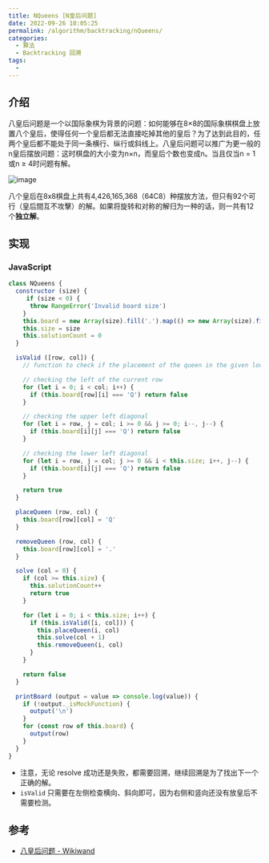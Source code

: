 ```yaml
---
title: NQueens [N皇后问题]
date: 2022-09-26 10:05:25
permalink: /algorithm/backtracking/nQueens/
categories:
  - 算法
  - Backtracking 回溯
tags:
  - 
---
```


## 介绍

八皇后问题是一个以国际象棋为背景的问题：如何能够在8×8的国际象棋棋盘上放置八个皇后，使得任何一个皇后都无法直接吃掉其他的皇后？为了达到此目的，任两个皇后都不能处于同一条横行、纵行或斜线上。八皇后问题可以推广为更一般的n皇后摆放问题：这时棋盘的大小变为n×n，而皇后个数也变成n。当且仅当n = 1或n ≥ 4时问题有解。

![image](https://cdn.staticaly.com/gh/jonsam-ng/image-hosting@master/2022/image.1peqadloibc0.webp)

八个皇后在8x8棋盘上共有4,426,165,368（64C8）种摆放方法，但只有92个可行（皇后間互不攻擊）的解。如果将旋转和对称的解归为一种的话，则一共有12个**独立解**。

## 实现

### JavaScript

```js
class NQueens {
  constructor (size) {
     if (size < 0) {
      throw RangeError('Invalid board size')
    }
    this.board = new Array(size).fill('.').map(() => new Array(size).fill('.'))
    this.size = size
    this.solutionCount = 0
  }

  isValid ([row, col]) {
    // function to check if the placement of the queen in the given location is valid

    // checking the left of the current row
    for (let i = 0; i < col; i++) {
      if (this.board[row][i] === 'Q') return false
    }

    // checking the upper left diagonal
    for (let i = row, j = col; i >= 0 && j >= 0; i--, j--) {
      if (this.board[i][j] === 'Q') return false
    }

    // checking the lower left diagonal
    for (let i = row, j = col; j >= 0 && i < this.size; i++, j--) {
      if (this.board[i][j] === 'Q') return false
    }

    return true
  }

  placeQueen (row, col) {
    this.board[row][col] = 'Q'
  }

  removeQueen (row, col) {
    this.board[row][col] = '.'
  }

  solve (col = 0) {
    if (col >= this.size) {
      this.solutionCount++
      return true
    }

    for (let i = 0; i < this.size; i++) {
      if (this.isValid([i, col])) {
        this.placeQueen(i, col)
        this.solve(col + 1)
        this.removeQueen(i, col)
      }
    }

    return false
  }

  printBoard (output = value => console.log(value)) {
    if (!output._isMockFunction) {
      output('\n')
    }
    for (const row of this.board) {
      output(row)
    }
  }
}
```

- 注意，无论 resolve 成功还是失败，都需要回溯，继续回溯是为了找出下一个正确的解。
- `isValid` 只需要在左侧检查横向、斜向即可，因为右侧和竖向还没有放皇后不需要检测。

## 参考

- [八皇后问题 - Wikiwand](https://www.wikiwand.com/zh/%E5%85%AB%E7%9A%87%E5%90%8E%E9%97%AE%E9%A2%98)
